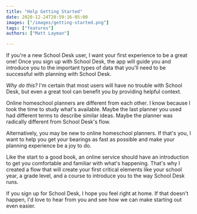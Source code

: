 ```yaml
---
title: "Help Getting Started"
date: 2020-12-24T20:59:16-05:00
images: ["/images/getting-started.png"]
tags: ["features"]
authors: ["Matt Layman"]

---
```


If you're a new School Desk user,
I want your first experience
to be a great one!
Once you sign up
with School Desk,
the app will guide you
and introduce you
to the important types
of data
that you'll need
to be successful with planning
with School Desk.

<!--more-->

*Why do this?*
I'm certain
that most users will have no trouble
with School Desk,
but even a great tool
can benefit you
by providing helpful context.

Online homeschool planners are different
from each other.
I know
because I took the time
to study what's available.
Maybe the last planner you used had different terms
to describe similar ideas.
Maybe the planner was radically different
from School Desk's flow.

Alternatively,
you may be new
to online homeschool planners.
If that's you,
I want to help you get your bearings
as fast as possible
and make your planning experience be a joy to do.

Like the start to a good book,
an online service should have an introduction
to get you comfortable and familiar
with what's happening.
That's why I created a flow
that will create your first critical elements
like your school year, a grade level, and a course
to introduce you
to the way School Desk runs.

If you sign up
for School Desk,
I hope you feel right at home.
If that doesn't happen,
I'd love to hear
from you and see how we can make starting out even easier.
